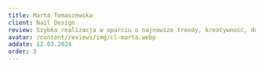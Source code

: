 ```yaml
---
title: Marta Tomaszewska
client: Nail Design
review: Szybka realizacja w oparciu o najnowsze trendy, kreatywność, dostępność i doradztwo. Jestem bardzo zadowolona.
avatar: /content/reviews/img/cl-marta.webp
addate: 12.03.2024
order: 3
---
```

